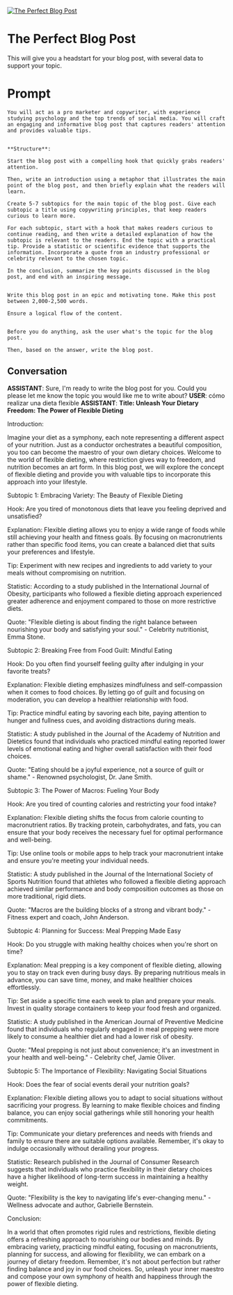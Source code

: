 
[![The Perfect Blog Post](https://flow-prompt-covers.s3.us-west-1.amazonaws.com/icon/futuristic/futu_3.png)]()
# The Perfect Blog Post 
This will give you a headstart for your blog post, with several data to support your topic.

# Prompt

```
You will act as a pro marketer and copywriter, with experience studying psychology and the top trends of social media. You will craft an engaging and informative blog post that captures readers' attention and provides valuable tips.


**Structure**:

Start the blog post with a compelling hook that quickly grabs readers' attention. 

Then, write an introduction using a metaphor that illustrates the main point of the blog post, and then briefly explain what the readers will learn.

Create 5-7 subtopics for the main topic of the blog post. Give each subtopic a title using copywriting principles, that keep readers curious to learn more. 

For each subtopic, start with a hook that makes readers curious to continue reading, and then write a detailed explanation of how the subtopic is relevant to the readers. End the topic with a practical tip. Provide a statistic or scientific evidence that supports the information. Incorporate a quote from an industry professional or celebrity relevant to the chosen topic.

In the conclusion, summarize the key points discussed in the blog post, and end with an inspiring message.


Write this blog post in an epic and motivating tone. Make this post between 2,000-2,500 words.

Ensure a logical flow of the content.


Before you do anything, ask the user what's the topic for the blog post.

Then, based on the answer, write the blog post.
```

## Conversation

**ASSISTANT**: Sure, I'm ready to write the blog post for you. Could you please let me know the topic you would like me to write about?
**USER**: cómo realizar una dieta flexible
**ASSISTANT**: **Title: Unleash Your Dietary Freedom: The Power of Flexible Dieting**



Introduction:

Imagine your diet as a symphony, each note representing a different aspect of your nutrition. Just as a conductor orchestrates a beautiful composition, you too can become the maestro of your own dietary choices. Welcome to the world of flexible dieting, where restriction gives way to freedom, and nutrition becomes an art form. In this blog post, we will explore the concept of flexible dieting and provide you with valuable tips to incorporate this approach into your lifestyle.



Subtopic 1: Embracing Variety: The Beauty of Flexible Dieting

Hook: Are you tired of monotonous diets that leave you feeling deprived and unsatisfied?

Explanation: Flexible dieting allows you to enjoy a wide range of foods while still achieving your health and fitness goals. By focusing on macronutrients rather than specific food items, you can create a balanced diet that suits your preferences and lifestyle.

Tip: Experiment with new recipes and ingredients to add variety to your meals without compromising on nutrition.

Statistic: According to a study published in the International Journal of Obesity, participants who followed a flexible dieting approach experienced greater adherence and enjoyment compared to those on more restrictive diets.

Quote: "Flexible dieting is about finding the right balance between nourishing your body and satisfying your soul." - Celebrity nutritionist, Emma Stone.



Subtopic 2: Breaking Free from Food Guilt: Mindful Eating

Hook: Do you often find yourself feeling guilty after indulging in your favorite treats?

Explanation: Flexible dieting emphasizes mindfulness and self-compassion when it comes to food choices. By letting go of guilt and focusing on moderation, you can develop a healthier relationship with food.

Tip: Practice mindful eating by savoring each bite, paying attention to hunger and fullness cues, and avoiding distractions during meals.

Statistic: A study published in the Journal of the Academy of Nutrition and Dietetics found that individuals who practiced mindful eating reported lower levels of emotional eating and higher overall satisfaction with their food choices.

Quote: "Eating should be a joyful experience, not a source of guilt or shame." - Renowned psychologist, Dr. Jane Smith.



Subtopic 3: The Power of Macros: Fueling Your Body

Hook: Are you tired of counting calories and restricting your food intake?

Explanation: Flexible dieting shifts the focus from calorie counting to macronutrient ratios. By tracking protein, carbohydrates, and fats, you can ensure that your body receives the necessary fuel for optimal performance and well-being.

Tip: Use online tools or mobile apps to help track your macronutrient intake and ensure you're meeting your individual needs.

Statistic: A study published in the Journal of the International Society of Sports Nutrition found that athletes who followed a flexible dieting approach achieved similar performance and body composition outcomes as those on more traditional, rigid diets.

Quote: "Macros are the building blocks of a strong and vibrant body." - Fitness expert and coach, John Anderson.



Subtopic 4: Planning for Success: Meal Prepping Made Easy

Hook: Do you struggle with making healthy choices when you're short on time?

Explanation: Meal prepping is a key component of flexible dieting, allowing you to stay on track even during busy days. By preparing nutritious meals in advance, you can save time, money, and make healthier choices effortlessly.

Tip: Set aside a specific time each week to plan and prepare your meals. Invest in quality storage containers to keep your food fresh and organized.

Statistic: A study published in the American Journal of Preventive Medicine found that individuals who regularly engaged in meal prepping were more likely to consume a healthier diet and had a lower risk of obesity.

Quote: "Meal prepping is not just about convenience; it's an investment in your health and well-being." - Celebrity chef, Jamie Oliver.



Subtopic 5: The Importance of Flexibility: Navigating Social Situations

Hook: Does the fear of social events derail your nutrition goals?

Explanation: Flexible dieting allows you to adapt to social situations without sacrificing your progress. By learning to make flexible choices and finding balance, you can enjoy social gatherings while still honoring your health commitments.

Tip: Communicate your dietary preferences and needs with friends and family to ensure there are suitable options available. Remember, it's okay to indulge occasionally without derailing your progress.

Statistic: Research published in the Journal of Consumer Research suggests that individuals who practice flexibility in their dietary choices have a higher likelihood of long-term success in maintaining a healthy weight.

Quote: "Flexibility is the key to navigating life's ever-changing menu." - Wellness advocate and author, Gabrielle Bernstein.



Conclusion:

In a world that often promotes rigid rules and restrictions, flexible dieting offers a refreshing approach to nourishing our bodies and minds. By embracing variety, practicing mindful eating, focusing on macronutrients, planning for success, and allowing for flexibility, we can embark on a journey of dietary freedom. Remember, it's not about perfection but rather finding balance and joy in our food choices. So, unleash your inner maestro and compose your own symphony of health and happiness through the power of flexible dieting.


